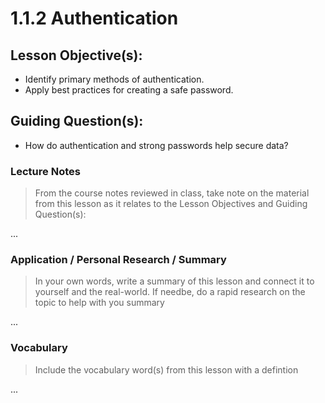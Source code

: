 # 1.1.2 Authentication

## Lesson Objective(s):
- Identify primary methods of authentication.
- Apply best practices for creating a safe password.

## Guiding Question(s):
- How do authentication and strong passwords help secure data?

### Lecture Notes
> From the course notes reviewed in class, take note on the material from this lesson as it relates to the Lesson Objectives and Guiding Question(s):

...

### Application / Personal Research / Summary
> In your own words, write a summary of this lesson and connect it to yourself and the real-world. If needbe, do a rapid research on the topic to help with you summary

...

### Vocabulary
> Include the vocabulary word(s) from this lesson with a defintion

...
